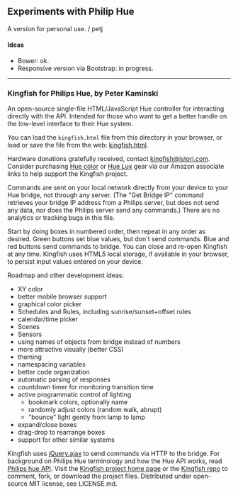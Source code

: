 ## Experiments with Philip Hue

A version for personal use. / petj

#### Ideas

* Bower: ok.
* Responsive version via Bootstrap: in progress.

----

### Kingfish for Philips Hue, by Peter Kaminski

An open-source single-file HTML/JavaScript Hue controller for
interacting directly with the API. Intended for those who want to get
a better handle on the low-level interface to their Hue system.

You can load the `kingfish.html` file from this directory in your
browser, or load or save the file from the web:
[kingfish.html](http://peterkaminski.github.io/kingfish/kingfish.html).

Hardware donations gratefully received, contact
<kingfish@istori.com>. Consider purchasing [Hue
color](http://www.amazon.com/dp/B00BSN8DN4/?tag=kfsh-20) or [Hue
Lux](http://www.amazon.com/dp/B00ME9CDQE/?tag=kfsh-20) gear via our
Amazon associate links to help support the Kingfish project.

Commands are sent on your local network directly from your device to
your Hue bridge, not through any server. (The "Get Bridge IP" command
retrieves your bridge IP address from a Philips server, but does not
send any data, nor does the Philips server send any commands.) There
are no analytics or tracking bugs in this file.

Start by doing boxes in numbered order, then repeat in any order as
desired. Green buttons set blue values, but don't send commands. Blue
and red buttons send commands to bridge. You can close and re-open
Kingfish at any time. Kingfish uses HTML5 local storage, if available
in your browser, to persist input values entered on your device.

Roadmap and other development ideas:

* XY color
* better mobile browser support
* graphical color picker
* Schedules and Rules, including sunrise/sunset+offset rules
* calendar/time picker
* Scenes
* Sensors
* using names of objects from bridge instead of numbers
* more attractive visually (better CSS)
* theming
* namespacing variables
* better code organization
* automatic parsing of responses
* countdown timer for monitoring transition time
* active programmatic control of lighting
  * bookmark colors, optionally name
  * randomly adjust colors (random walk, abrupt)
  * "bounce" light gently from lamp to lamp
* expand/close boxes
* drag-drop to rearrange boxes
* support for other similar systems

Kingfish uses [jQuery.ajax](http://api.jquery.com/jquery.ajax/) to
send commands via HTTP to the bridge. For background on Philips Hue
terminology and how the Hue API works, read [Philips hue
API](http://www.developers.meethue.com/philips-hue-api). Visit the
[Kingfish project home page](http://peterkaminski.github.io/kingfish/)
or the [Kingfish repo](https://github.com/peterkaminski/kingfish) to
comment, fork, or download the project files. Distributed under
open-source MIT license, see LICENSE.md.
